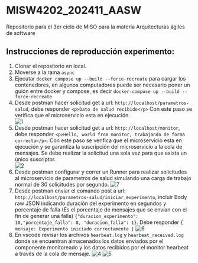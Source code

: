 # MISW4202_202411_AASW

Repositorio para el 3er ciclo de MISO para la materia Arquitecturas ágiles de software

## Instrucciones de reproducción experimento: 

1. Clonar el repositorio en local.
2. Moverse a la rama `async`
3. Ejecutar `docker compose up --build --force-recreate` para cargar los contenedores, en algunos computadores puede ser necesario poner un guión entre docker y compose, es decir `docker-compose up --build --force-recreate`
4. Desde postman hacer solicitud get a url: `http://localhost/parametros-salud`, debe responder `<p>Dato de salud recibido</p>` Con este paso se verifica que el microservicio esta en ejecución.  
![1](https://github.com/dparejaUniandes/MISW4202_202411_AASW/assets/142282285/5012b30b-a09c-4b30-b3d6-6dacdd8b8a30)  
5. Desde postman hacer solicitud get a url: `http://localhost/monitor`, debe responder `<p>Hello, world from monitor, trabajando de forma correcta</p>`. Con este paso se verifica que el microservicio esta en ejecución y se garantiza la suscripción del microservicio a la cola de mensajes. Se debe realizar la solicitud una sola vez para que exista un único suscriptor.   
![2](https://github.com/dparejaUniandes/MISW4202_202411_AASW/assets/142282285/1615058f-3ba6-444e-bece-3957ab8243c0)
6. Desde postman configurar y correr un Runner para realizar solicitudes al microservicio de parametros de salud simulando una carga de trabajo normal de 30 solicitudes por segundo.
![7](https://github.com/dparejaUniandes/MISW4202_202411_AASW/assets/142282285/b4877431-526b-480c-934e-08bc24545fb0)  
8. Desde postman enviar el comando post a url: `http://localhost/parametros-salud/iniciar_experimento`, incluir Body raw JSON indicando duración del experimento en segundos y porcentaje de falla (Es el porcentaje de mensajes que se envían con el fin de generar una falla) `{"duracion_experimento": 10,"porcentaje_falla": 8, "duracion_falla": 1}`. Debe responder `{ mensaje: Experimento iniciado correctamente }`
![6](https://github.com/dparejaUniandes/MISW4202_202411_AASW/assets/142282285/adfac636-3e19-4c90-b084-a9d372b7f92c)  
9. En vscode revisar los archivos `hearbeat.log` y `hearbeat_received.log` donde se encuentran almacenados los datos enviados por el componente monitoreado y los datos recibidos por el monitor hearbeat a través de la cola de mensaje.
![4](https://github.com/dparejaUniandes/MISW4202_202411_AASW/assets/142282285/ee34bd74-023c-4e3a-99f9-5bf0c2c27b44) ![5](https://github.com/dparejaUniandes/MISW4202_202411_AASW/assets/142282285/4e94dd3c-e566-489f-a15a-ff94498ba199)

